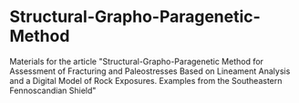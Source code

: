 # Structural-Grapho-Paragenetic-Method
Materials for the article "Structural-Grapho-Paragenetic Method for Assessment of Fracturing and Paleostresses Based on Lineament Analysis and a Digital Model of Rock Exposures. Examples from the Southeastern Fennoscandian Shield"
